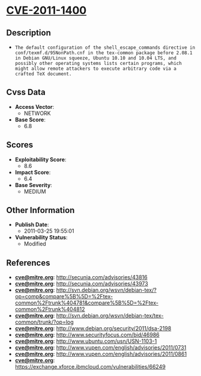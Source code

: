 
# [CVE-2011-1400](http://secunia.com/advisories/43816)

## Description

- `The default configuration of the shell_escape_commands directive in conf/texmf.d/95NonPath.cnf in the tex-common package before 2.08.1 in Debian GNU/Linux squeeze, Ubuntu 10.10 and 10.04 LTS, and possibly other operating systems lists certain programs, which might allow remote attackers to execute arbitrary code via a crafted TeX document.`

## Cvss Data

- **Access Vector**:
  - NETWORK
- **Base Score**:
  - 6.8

## Scores

- **Exploitability Score**:
  - 8.6
- **Impact Score**:
  - 6.4
- **Base Severity**:
  - MEDIUM

## Other Information

- **Publish Date**:
  - 2011-03-25 19:55:01
- **Vulnerability Status**:
  - Modified

## References

- **cve@mitre.org**: http://secunia.com/advisories/43816
- **cve@mitre.org**: http://secunia.com/advisories/43973
- **cve@mitre.org**: http://svn.debian.org/wsvn/debian-tex/?op=comp&compare%5B%5D=%2Ftex-common%2Ftrunk%404781&compare%5B%5D=%2Ftex-common%2Ftrunk%404812
- **cve@mitre.org**: http://svn.debian.org/wsvn/debian-tex/tex-common/trunk/?op=log
- **cve@mitre.org**: http://www.debian.org/security/2011/dsa-2198
- **cve@mitre.org**: http://www.securityfocus.com/bid/46986
- **cve@mitre.org**: http://www.ubuntu.com/usn/USN-1103-1
- **cve@mitre.org**: http://www.vupen.com/english/advisories/2011/0731
- **cve@mitre.org**: http://www.vupen.com/english/advisories/2011/0861
- **cve@mitre.org**: https://exchange.xforce.ibmcloud.com/vulnerabilities/66249

